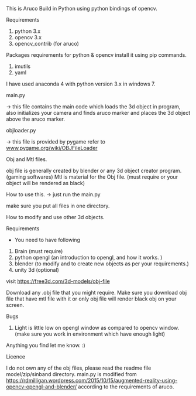 This is Aruco Build in Python using python bindings of opencv.

Requirements

1. python 3.x
2. opencv 3.x 
3. opencv_contrib (for aruco)


Packages requirements for python & opencv
install it using pip commands.

1. imutils
2. yaml


I have used anaconda 4 with python version 3.x in windows 7.

main.py

-> this file contains the main code which loads the 3d object in program, also initializes your camera and finds aruco marker and places the 3d object above the aruco marker.

objloader.py

-> this file is provided by pygame
refer to www.pygame.org/wiki/OBJFileLoader

Obj and Mtl files.

obj file is generally created by blender or any 3d object creator program. (gaming softwares)
Mtl is material for the Obj file. (must require or your object will be rendered as black)

How to use this.
-> just run the main.py

make sure you put all files in one directory.


How to modify and use other 3d objects.

Requirements

- You need to have following

1. Brain (must require)
2. python opengl (an introduction to opengl, and how it works. )
3. blender (to modify and to create new objects as per your requirements.)
4. unity 3d (optional)

visit https://free3d.com/3d-models/obj-file

Download any .obj file that you might require.
Make sure you download obj file that have mtl file with it or only obj file will render black obj on your screen.



Bugs

1. Light is little low on opengl window as compared to opencv window. (make sure you work in environment which have enough light)

Anything you find let me know. :)



Licence

I do not own any of the obj files, please read the readme file model/zip/sinband directory.
main.py is modified from https://rdmilligan.wordpress.com/2015/10/15/augmented-reality-using-opencv-opengl-and-blender/ according to the requirements of aruco.




